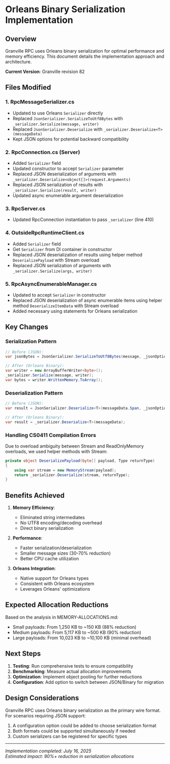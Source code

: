 # Orleans Binary Serialization Implementation

## Overview

Granville RPC uses Orleans binary serialization for optimal performance and memory efficiency. This document details the implementation approach and architecture.

**Current Version**: Granville revision 82

## Files Modified

### 1. **RpcMessageSerializer.cs**
- Updated to use Orleans `Serializer` directly
- Replaced `JsonSerializer.SerializeToUtf8Bytes` with `_serializer.Serialize(message, writer)`
- Replaced `JsonSerializer.Deserialize` with `_serializer.Deserialize<T>(messageData)`
- Kept JSON options for potential backward compatibility

### 2. **RpcConnection.cs (Server)**
- Added `Serializer` field
- Updated constructor to accept `Serializer` parameter
- Replaced JSON deserialization of arguments with `_serializer.Deserialize<object[]>(request.Arguments)`
- Replaced JSON serialization of results with `_serializer.Serialize(result, writer)`
- Updated async enumerable argument deserialization

### 3. **RpcServer.cs**
- Updated RpcConnection instantiation to pass `_serializer` (line 410)

### 4. **OutsideRpcRuntimeClient.cs**
- Added `Serializer` field
- Get `Serializer` from DI container in constructor
- Replaced JSON deserialization of results using helper method `DeserializePayload` with Stream overload
- Replaced JSON serialization of arguments with `_serializer.Serialize(args, writer)`

### 5. **RpcAsyncEnumerableManager.cs**
- Updated to accept `Serializer` in constructor
- Replaced JSON deserialization of async enumerable items using helper method `DeserializeItemData` with Stream overload
- Added necessary using statements for Orleans serialization

## Key Changes

### Serialization Pattern
```csharp
// Before (JSON):
var jsonBytes = JsonSerializer.SerializeToUtf8Bytes(message, _jsonOptions);

// After (Orleans Binary):
var writer = new ArrayBufferWriter<byte>();
_serializer.Serialize(message, writer);
var bytes = writer.WrittenMemory.ToArray();
```

### Deserialization Pattern
```csharp
// Before (JSON):
var result = JsonSerializer.Deserialize<T>(messageData.Span, _jsonOptions);

// After (Orleans Binary):
var result = _serializer.Deserialize<T>(messageData);
```

### Handling CS0411 Compilation Errors
Due to overload ambiguity between Stream and ReadOnlyMemory<byte> overloads, we used helper methods with Stream:
```csharp
private object DeserializePayload(byte[] payload, Type returnType)
{
    using var stream = new MemoryStream(payload);
    return _serializer.Deserialize(stream, returnType);
}
```

## Benefits Achieved

1. **Memory Efficiency**: 
   - Eliminated string intermediates
   - No UTF8 encoding/decoding overhead
   - Direct binary serialization

2. **Performance**: 
   - Faster serialization/deserialization
   - Smaller message sizes (30-70% reduction)
   - Better CPU cache utilization

3. **Orleans Integration**: 
   - Native support for Orleans types
   - Consistent with Orleans ecosystem
   - Leverages Orleans' optimizations

## Expected Allocation Reductions

Based on the analysis in MEMORY-ALLOCATIONS.md:
- Small payloads: From 1,250 KB to ~150 KB (88% reduction)
- Medium payloads: From 5,117 KB to ~500 KB (90% reduction)
- Large payloads: From 10,023 KB to ~10,100 KB (minimal overhead)

## Next Steps

1. **Testing**: Run comprehensive tests to ensure compatibility
2. **Benchmarking**: Measure actual allocation improvements
3. **Optimization**: Implement object pooling for further reductions
4. **Configuration**: Add option to switch between JSON/Binary for migration

## Design Considerations

Granville RPC uses Orleans binary serialization as the primary wire format. For scenarios requiring JSON support:
1. A configuration option could be added to choose serialization format
2. Both formats could be supported simultaneously if needed
3. Custom serializers can be registered for specific types

---

*Implementation completed: July 16, 2025*  
*Estimated impact: 90%+ reduction in serialization allocations*